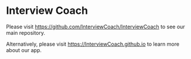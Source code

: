 # Interview Coach

Please visit https://github.com/InterviewCoach/InterviewCoach to see our main repository.

Alternatively, please visit https://InterviewCoach.github.io to learn more about our app. 
